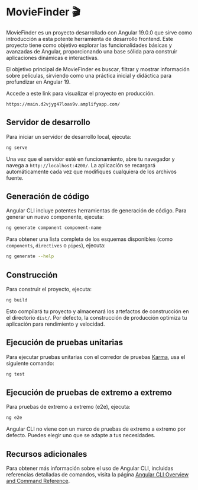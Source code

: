 # MovieFinder 🎬

MovieFinder es un proyecto desarrollado con Angular 19.0.0 que sirve como introducción a esta potente herramienta de desarrollo frontend. Este proyecto tiene como objetivo explorar las funcionalidades básicas y avanzadas de Angular, proporcionando una base sólida para construir aplicaciones dinámicas e interactivas.

El objetivo principal de MovieFinder es buscar, filtrar y mostrar información sobre películas, sirviendo como una práctica inicial y didáctica para profundizar en Angular 19.

Accede a este link para visualizar el proyecto en producción.

`https://main.d2vjyg47loas9v.amplifyapp.com/`

## Servidor de desarrollo

Para iniciar un servidor de desarrollo local, ejecuta:

```bash
ng serve
```

Una vez que el servidor esté en funcionamiento, abre tu navegador y navega a `http://localhost:4200/`. La aplicación se recargará automáticamente cada vez que modifiques cualquiera de los archivos fuente.

## Generación de código

Angular CLI incluye potentes herramientas de generación de código. Para generar un nuevo componente, ejecuta:

```bash
ng generate component component-name
```

Para obtener una lista completa de los esquemas disponibles (como `components`, `directives` o `pipes`), ejecuta:

```bash
ng generate --help
```

## Construcción

Para construir el proyecto, ejecuta:

```bash
ng build
```

Esto compilará tu proyecto y almacenará los artefactos de construcción en el directorio `dist/`. Por defecto, la construcción de producción optimiza tu aplicación para rendimiento y velocidad.

## Ejecución de pruebas unitarias

Para ejecutar pruebas unitarias con el corredor de pruebas [Karma](https://karma-runner.github.io), usa el siguiente comando:

```bash
ng test
```

## Ejecución de pruebas de extremo a extremo

Para pruebas de extremo a extremo (e2e), ejecuta:

```bash
ng e2e
```

Angular CLI no viene con un marco de pruebas de extremo a extremo por defecto. Puedes elegir uno que se adapte a tus necesidades.

## Recursos adicionales

Para obtener más información sobre el uso de Angular CLI, incluidas referencias detalladas de comandos, visita la página [Angular CLI Overview and Command Reference](https://angular.dev/tools/cli).
